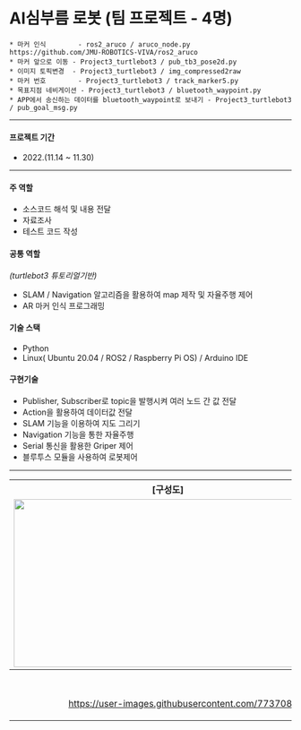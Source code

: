# AI심부름 로봇 (팀 프로젝트 - 4명)
    * 마커 인식        - ros2_aruco / aruco_node.py                  https://github.com/JMU-ROBOTICS-VIVA/ros2_aruco
    * 마커 앞으로 이동 - Project3_turtlebot3 / pub_tb3_pose2d.py  
    * 이미지 토픽변경  - Project3_turtlebot3 / img_compressed2raw  
    * 마커 번호        - Project3_turtlebot3 / track_marker5.py  
    * 목표지점 네비게이션 - Project3_turtlebot3 / bluetooth_waypoint.py  
    * APP에서 송신하는 데이터를 bluetooth_waypoint로 보내기 - Project3_turtlebot3 / pub_goal_msg.py  


---
#### 프로젝트 기간
- 2022.(11.14 ~ 11.30)
---
#### 주 역할
- 소스코드 해석 및 내용 전달  
- 자료조사  
- 테스트 코드 작성  

#### 공통 역할
*(turtlebot3 튜토리얼기반)*  
- SLAM / Navigation 알고리즘을 활용하여 map 제작 및 자율주행 제어  
- AR 마커 인식 프로그래밍  

#### 기술 스택
- Python
- Linux( Ubuntu 20.04 / ROS2 / Raspberry Pi OS) / Arduino IDE  

#### 구현기술
- Publisher, Subscriber로 topic을 발행시켜 여러 노드 간 값 전달
- Action을 활용하여 데이터값 전달
- SLAM 기능을 이용하여 지도 그리기
- Navigation 기능을 통한 자율주행
- Serial 통신을 활용한 Griper 제어
- 블루투스 모듈을 사용하여 로봇제어

---
<table>
  <tr>
    <th>
      [구성도]
    </th>
    <th>
      [구현모습]
    </th>
  </tr> 
  <tr>
    <td>
      <img src="https://user-images.githubusercontent.com/77370836/224692546-ce31f34f-9563-4815-b7b1-38ea10c3dade.png" width="550" height="300">
    </td>
    <td>
      <img src="https://user-images.githubusercontent.com/77370836/224692660-e935e5fe-21e5-4f27-a68a-4d9d803c0c78.png" width="550" height="300">
    </td>
  </tr>
  <tr>
    <th colspan="2">
      [프로젝트 영상]
    </th>
  </tr>
  <tr>
    <td colspan="2" align=center> 

https://user-images.githubusercontent.com/77370836/224762941-9f9a2f34-48c1-4e9d-90e0-159f99642a4b.mp4

 </td>
  </tr>
</table>
